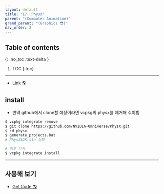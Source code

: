 ```yaml
---
layout: default
title: "17. PhysX"
parent: "(Computer Animation)"
grand_parent: "(Graphics 😎)"
nav_order: 2
---
```


## Table of contents
{: .no_toc .text-delta }

1. TOC
{:toc}

---

* [Link 🌎](https://www.nvidia.com/ko-kr/drivers/physx/physx-9-19-0218-driver/)

## install

* 만약 github에서 clone할 예정이라면 vcpkg의 physx를 제거해 줘야함

```bash
$ vcpkg integrate remove
$ git clone https://github.com/NVIDIA-Omniverse/PhysX.git
$ cd physx
$ generate_projects.bat
# PhysXSDK.sln 실행

# 이후 다시
$ vcpkg integrate install
```

---

## 사용해 보기

* [Get Code 🌎](https://github.com/Arthur880708/Graphics_Part4/blob/main/Examples/Ex1901_Physx.h)



